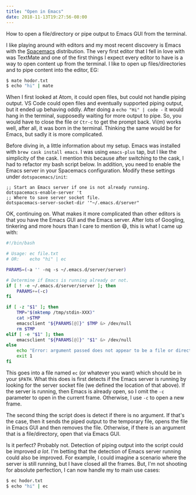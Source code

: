 ```yaml
---
title: "Open in Emacs"
date: 2018-11-13T19:27:56-08:00
---
```


How to open a file/directory or pipe output to Emacs GUI from the terminal.

<!--more-->

I like playing around with editors and my most recent discovery is Emacs with the [Spacemacs](http://spacemacs.org) distribution.  The very first editor that I fell in love with was TextMate and one of the first things I expect every editor to have is a way to open content up from the terminal.  I like to open up files/directories and to pipe content into the editor, EG:

```bash
$ mate hodor.txt
$ echo "hi" | mate
```

When I first looked at Atom, it could open files, but could not handle piping output.  VS Code could open files and eventually supported piping output, but it ended up behaving oddly.  After doing a `echo "Hi" | code -` it would hang in the terminal, supposedly waiting for more output to pipe.  So, you would have to close the file or `Ctr-c` to get the prompt back.  Vi(m) works well, after all, it was born in the terminal.  Thinking the same would be for Emacs, but sadly it is more complicated.

Before diving in, a little information about my setup.  Emacs was installed with `brew cask install emacs`.  I was using `emacs-plus` tap, but I like the simplicity of the cask.  I mention this because after switching to the cask, I had to refactor my bash script below.  In addition, you need to enable the Emacs server in your Spacemacs configuration.  Modify these settings under `dotspacemacs/init`:

```emacs-lisp
;; Start an Emacs server if one is not already running.
dotspacemacs-enable-server 't
;; Where to save server socket file.
dotspacemacs-server-socket-dir '"~/.emacs.d/server"
```

OK, continuing on.  What makes it more complicated than other editors is that you have the Emacs GUI and the Emacs server.  After lots of Googling, tinkering and more hours than I care to mention :smile:, this is what I came up with:

```bash
#!/bin/bash

# Usage: ec file.txt
# OR:    echo "hi" | ec

PARAMS=(-a '' -nq -s ~/.emacs.d/server/server)

# Determine if Emacs is running already or not.
if [ ! -e ~/.emacs.d/server/server ]; then
    PARAMS+=(-c)
fi

if [ -z "$1" ]; then
    TMP="$(mktemp /tmp/stdin-XXX)"
    cat >$TMP
    emacsclient "${PARAMS[@]}" $TMP &> /dev/null
    rm $TMP
elif [ -e "$1" ]; then
    emacsclient "${PARAMS[@]}" "$1" &> /dev/null
else
    echo "Error: argument passed does not appear to be a file or directory."
    exit 1
fi
```

This goes into a file named `ec` (or whatever you want) which should be in your `$PATH`.  What this does is first detects if the Emacs server is running by looking for the server socket file (we defined the location of that above). If the server is running, then Emacs is already open, so I omit the `-c` parameter to open in the current frame. Otherwise, I use `-c` to open a new frame.

The second thing the script does is detect if there is no argument.  If that's the case, then it sends the piped output to the temporary file, opens the file in Emacs GUI and then removes the file.  Otherwise, if there is an argument that is a file/directory, open that via Emacs GUI.

Is it perfect? Probably not.  Detection of piping output into the script could be improved _a lot_.  I'm betting that the detection of Emacs server running could also be improved. For example, I could imagine a scenario where the server is still running, but I have closed all the frames. But, I'm not shooting for absolute perfection, I can now handle my to main use cases:

```bash
$ ec hodor.txt
$ echo "hi" | ec
```
